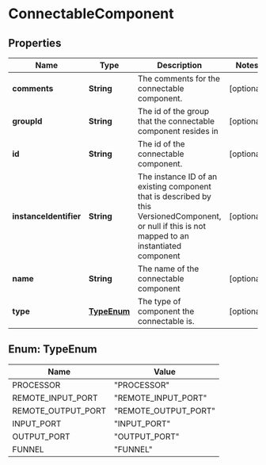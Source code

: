 # ConnectableComponent

## Properties
Name | Type | Description | Notes
------------ | ------------- | ------------- | -------------
**comments** | **String** | The comments for the connectable component. |  [optional]
**groupId** | **String** | The id of the group that the connectable component resides in |  [optional]
**id** | **String** | The id of the connectable component. |  [optional]
**instanceIdentifier** | **String** | The instance ID of an existing component that is described by this VersionedComponent, or null if this is not mapped to an instantiated component |  [optional]
**name** | **String** | The name of the connectable component |  [optional]
**type** | [**TypeEnum**](#TypeEnum) | The type of component the connectable is. |  [optional]

<a name="TypeEnum"></a>
## Enum: TypeEnum
Name | Value
---- | -----
PROCESSOR | &quot;PROCESSOR&quot;
REMOTE_INPUT_PORT | &quot;REMOTE_INPUT_PORT&quot;
REMOTE_OUTPUT_PORT | &quot;REMOTE_OUTPUT_PORT&quot;
INPUT_PORT | &quot;INPUT_PORT&quot;
OUTPUT_PORT | &quot;OUTPUT_PORT&quot;
FUNNEL | &quot;FUNNEL&quot;
